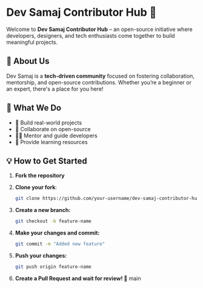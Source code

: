 # Dev Samaj Contributor Hub 🚀

Welcome to **Dev Samaj Contributor Hub** – an open-source initiative where developers, designers, and tech enthusiasts come together to build meaningful projects. 

## 🌟 About Us
Dev Samaj is a **tech-driven community** focused on fostering collaboration, mentorship, and open-source contributions. Whether you’re a beginner or an expert, there's a place for you here!

## 📌 What We Do
- 🚀 Build real-world projects
- 🤝 Collaborate on open-source
- 🧑‍🏫 Mentor and guide developers
- 📖 Provide learning resources

## 💡 How to Get Started
1. **Fork the repository**

2. **Clone your fork**:  
   ```bash
   git clone https://github.com/your-username/dev-samaj-contributor-hub.git
   ```
   
3. **Create a new branch:**
   ```bash
   git checkout -b feature-name
   ```

4. **Make your changes and commit:**
   ```bash
   git commit -m "Added new feature"
   ```

5. **Push your changes:**
   ```bash
   git push origin feature-name
   ```

6. **Create a Pull Request and wait for review! 🎉**
main

